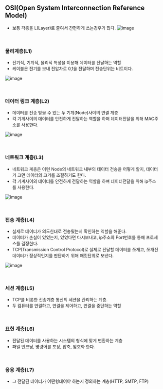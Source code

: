 
## OSI(Open System Interconnection Reference Model)
- 보통 각층을 L(Layer)로 줄여서 간편하게 쓰는경우가 많다.
![image](https://github.com/MarkZiRo/spring-project/assets/37473857/8c4dccbe-ec9d-4f43-be86-7502e1c59fd2)

<br>


### 물리계층(L1)

- 전기적, 기계적, 물리적 특성을 이용해 데이터를 전달하는 역할
- 케이블은 전기를 보내 전압차로 0,1을 전달하며 전송단위는 비트이다.


![image](https://github.com/MarkZiRo/spring-project/assets/37473857/d883251f-bd99-4273-80a9-680cca1bbcbf)

<br>


### 데이터 링크 계층(L2)

- 데이터를 전송 받을 수 있는 두 기계(Node)사이의 연결 계층
- 각 기계사이의 데이터를 안전하게 전달하는 역할을 하며 데이터전달을 위해 MAC주소를 사용한다.

![image](https://github.com/MarkZiRo/spring-project/assets/37473857/c8eab907-ea31-4cc2-848c-993e1c0a70b9)

<br>


### 네트워크 계층(L3)

- 네트워크 계층은 이런 Node의 네트워크 내부의 데이터 전송을 어떻게 할지, 데이터가 크면 데이터의 크기를 조절하기도 한다.
- 각 기계사이의 데이터를 안전하게 전달하는 역할을 하며 데이터전달을 위해 ip주소를 사용한다.

![image](https://github.com/MarkZiRo/spring-project/assets/37473857/5362aa62-e2a1-4cdc-9775-b6bb1fafced6)


<br>


### 전송 계층(L4)

- 실제로 데이터가 의도한대로 전송됬는지 확인하는 역할을 해준다.
- 데이터가 손실이 있었는지, 있었다면 다시보내고, ip주소의 Port번호를 통해 프로세스를 결정한다.
- TCP(Transmission Control Protocol)로 실제로 전달할 데이터를 쪼개고, 쪼개진 데이터가 정상적인지를 판단하기 위해 패킷단위로 보낸다.

![image](https://github.com/MarkZiRo/spring-project/assets/37473857/5c997f30-6aca-49dc-8b11-1c81b8d89c62)


<br>


### 세션 계층(L5) 

- TCP를 비롯한 전송계층 통신의 세션을 관리하는 계층.
- 두 컴퓨터를 연결하고, 연결을 제어하고, 연결을 중단하는 역할

<br>


### 표현 계층(L6) 

- 전달된 데이터를 사용하는 시스템의 형식에 맞게 변환하는 계층
- 파일 인코딩, 명령어를 포장, 압축, 암호화 한다.

<br>


### 응용 계층(L7) 

- 그 전달된 데이터가 어떤형태여야 하는지 정의하는 계층(HTTP, SMTP, FTP)

<br>




